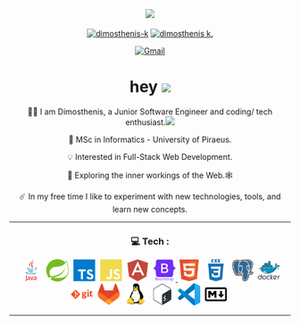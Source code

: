 <div id="header" align="center">
  <img src="https://media.giphy.com/media/Ll22OhMLAlVDb8UQWe/giphy.gif" width="150"/>
  
<!--  badges section --> 
<p>
<a href="https://www.linkedin.com/in/dkarampinas/"><img align="center" src="https://raw.githubusercontent.com/rahuldkjain/github-profile-readme-generator/master/src/images/icons/Social/linked-in-alt.svg" alt="dimosthenis-k" height="30" width="40" /></a>
<a href="https://www.hackerrank.com/profile/Dimosthenis_K" target="blank"><img align="center" src="https://raw.githubusercontent.com/rahuldkjain/github-profile-readme-generator/master/src/images/icons/Social/hackerrank.svg" alt="dimosthenis k." height="30" width="40" /></a>
</p>
  <a href="mailto:dkarampinas96@gmail.com">
    <img src="https://img.shields.io/badge/Gmail-D14836?style=for-the-badge&logo=gmail&logoColor=white" alt="Gmail"/><br>
  </a>  
<div align="center"
<img src="https://media.giphy.com/media/hvRJCLFzcasrR4ia7z/giphy.gif" width="30px"/>
<!-- greetings section -->
    <h1>hey <img src="https://media.giphy.com/media/tgdAjNDxbSx9POsllT/giphy.gif"  width="40px"></h1>
  </div>
<!-- about me section  -->
<div align="center">

:man_technologist: I am Dimosthenis, a Junior Software Engineer and coding/ tech enthusiast.<img src="https://media.giphy.com/media/h741oEMnAUIILdX0kU/giphy.gif" width="20">

:telescope: MSc in Informatics - University of Piraeus.

:bulb: Interested in Full-Stack Web Development.

🥽 Exploring the inner workings of the Web.🕸️

☄️ In my free time I like to experiment with new technologies, tools, and learn new concepts.

---

</div>
<!-- languages and tools section -->
<h3>💻 Tech :</h3>
<div align="center">
  <img src="https://github.com/devicons/devicon/blob/master/icons/java/java-original-wordmark.svg" title="Java" alt="Java" width="40" height="40"/>&nbsp;
   <img src="https://github.com/devicons/devicon/blob/master/icons/spring/spring-original.svg" title="Spring" alt="Spring" width="40" height="40"/>&nbsp;
  <img src="https://github.com/devicons/devicon/blob/master/icons/typescript/typescript-plain.svg" title="TS" alt="JS" width="40" height="40"/>&nbsp;
  <img src="https://github.com/devicons/devicon/blob/master/icons/javascript/javascript-plain.svg"  title="JS" alt="JS" width="40" height="40"/>&nbsp;
   <img src="https://github.com/devicons/devicon/blob/master/icons/angularjs/angularjs-plain.svg"  title="ng" alt="Angular" width="40" height="40"/>&nbsp;
</a> <a href="https://getbootstrap.com" target="_blank" rel="noreferrer"> <img src="https://raw.githubusercontent.com/devicons/devicon/master/icons/bootstrap/bootstrap-plain-wordmark.svg" alt="bootstrap" width="40" height="40"/> </a>
  <img src="https://github.com/devicons/devicon/blob/master/icons/html5/html5-original.svg" title="HTML5" alt="HTML" width="40" height="40"/>&nbsp;
  <img src="https://github.com/devicons/devicon/blob/master/icons/css3/css3-plain-wordmark.svg"  title="CSS3" alt="CSS" width="40" height="40"/>&nbsp;
  <img src="https://github.com/devicons/devicon/blob/master/icons/postgresql/postgresql-original.svg" title="postgres" alt="postgres" width="40" height="40"/>&nbsp;
   <a href="https://www.docker.com/" target="_blank" rel="noreferrer"> <img src="https://raw.githubusercontent.com/devicons/devicon/master/icons/docker/docker-original-wordmark.svg" alt="docker" width="40" height="40"/> </a>
  <img src="https://github.com/devicons/devicon/blob/master/icons/git/git-plain-wordmark.svg" title="git" alt="git" width="40" height="40"/>&nbsp;
  <img src="https://github.com/devicons/devicon/blob/master/icons/gitlab/gitlab-original.svg" title="gitλαβ" alt="git" width="40" height="40"/>&nbsp;
  <img src="https://github.com/devicons/devicon/blob/master/icons/linux/linux-original.svg" title="linux" alt="linux" width="40" height="40"/>&nbsp;
  <img src="https://github.com/devicons/devicon/blob/master/icons/bash/bash-original.svg" title="bash" alt="bash" width="40" height="40"/>&nbsp;
  <img src="https://github.com/devicons/devicon/blob/master/icons/vscode/vscode-original.svg" title="vscode" alt="VSCode" width="40" height="40"/>&nbsp;
   <img src="https://github.com/devicons/devicon/blob/master/icons/markdown/markdown-original.svg" title="markdown" alt="markdown" width="40" height="40"/>&nbsp;
<div>

 ---
  
<!-- stats section
 ### 🧑‍🔬 My Stats:
  [![GitHub Streak](https://streak-stats.demolab.com?user=dimosthenis-k&theme=gotham&border_radius=5)](https://git.io/streak-stats)
 -->
 
<!--   [![Top Langs](https://github-readme-stats.vercel.app/api/top-langs/?username=dimosthenis-k&layout=compact&theme=vision-friendly-dark)](https://github.com/anuraghazra/github-readme-stats) -->
